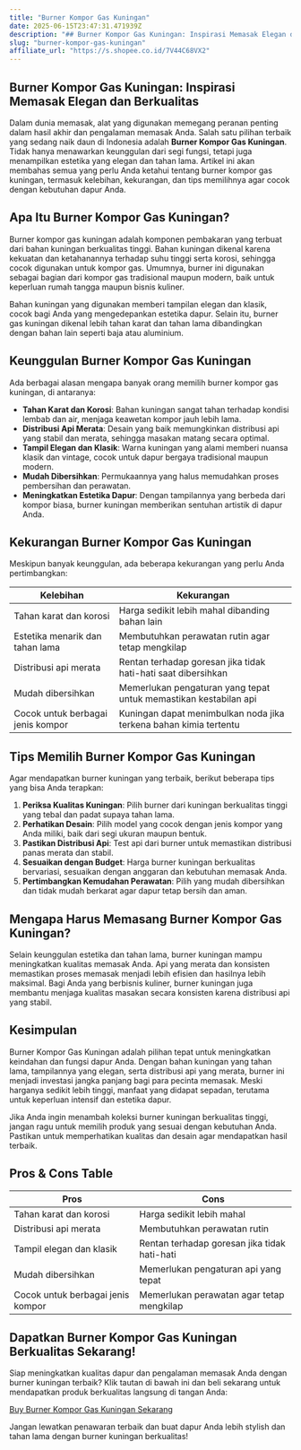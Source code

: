 ```yaml
---
title: "Burner Kompor Gas Kuningan"
date: 2025-06-15T23:47:31.471939Z
description: "## Burner Kompor Gas Kuningan: Inspirasi Memasak Elegan dan Berkualitas..."
slug: "burner-kompor-gas-kuningan"
affiliate_url: "https://s.shopee.co.id/7V44C68VX2"
---
```

## Burner Kompor Gas Kuningan: Inspirasi Memasak Elegan dan Berkualitas

Dalam dunia memasak, alat yang digunakan memegang peranan penting dalam hasil akhir dan pengalaman memasak Anda. Salah satu pilihan terbaik yang sedang naik daun di Indonesia adalah **Burner Kompor Gas Kuningan**. Tidak hanya menawarkan keunggulan dari segi fungsi, tetapi juga menampilkan estetika yang elegan dan tahan lama. Artikel ini akan membahas semua yang perlu Anda ketahui tentang burner kompor gas kuningan, termasuk kelebihan, kekurangan, dan tips memilihnya agar cocok dengan kebutuhan dapur Anda.

## Apa Itu Burner Kompor Gas Kuningan?

Burner kompor gas kuningan adalah komponen pembakaran yang terbuat dari bahan kuningan berkualitas tinggi. Bahan kuningan dikenal karena kekuatan dan ketahanannya terhadap suhu tinggi serta korosi, sehingga cocok digunakan untuk kompor gas. Umumnya, burner ini digunakan sebagai bagian dari kompor gas tradisional maupun modern, baik untuk keperluan rumah tangga maupun bisnis kuliner.

Bahan kuningan yang digunakan memberi tampilan elegan dan klasik, cocok bagi Anda yang mengedepankan estetika dapur. Selain itu, burner gas kuningan dikenal lebih tahan karat dan tahan lama dibandingkan dengan bahan lain seperti baja atau aluminium.

## Keunggulan Burner Kompor Gas Kuningan

Ada berbagai alasan mengapa banyak orang memilih burner kompor gas kuningan, di antaranya:

- **Tahan Karat dan Korosi**: Bahan kuningan sangat tahan terhadap kondisi lembab dan air, menjaga keawetan kompor jauh lebih lama.
- **Distribusi Api Merata**: Desain yang baik memungkinkan distribusi api yang stabil dan merata, sehingga masakan matang secara optimal.
- **Tampil Elegan dan Klasik**: Warna kuningan yang alami memberi nuansa klasik dan vintage, cocok untuk dapur bergaya tradisional maupun modern.
- **Mudah Dibersihkan**: Permukaannya yang halus memudahkan proses pembersihan dan perawatan.
- **Meningkatkan Estetika Dapur**: Dengan tampilannya yang berbeda dari kompor biasa, burner kuningan memberikan sentuhan artistik di dapur Anda.

## Kekurangan Burner Kompor Gas Kuningan

Meskipun banyak keunggulan, ada beberapa kekurangan yang perlu Anda pertimbangkan:

| **Kelebihan** | **Kekurangan** |
|----------------|----------------|
| Tahan karat dan korosi | Harga sedikit lebih mahal dibanding bahan lain |
| Estetika menarik dan tahan lama | Membutuhkan perawatan rutin agar tetap mengkilap |
| Distribusi api merata | Rentan terhadap goresan jika tidak hati-hati saat dibersihkan |
| Mudah dibersihkan | Memerlukan pengaturan yang tepat untuk memastikan kestabilan api |
| Cocok untuk berbagai jenis kompor | Kuningan dapat menimbulkan noda jika terkena bahan kimia tertentu |

## Tips Memilih Burner Kompor Gas Kuningan

Agar mendapatkan burner kuningan yang terbaik, berikut beberapa tips yang bisa Anda terapkan:

1. **Periksa Kualitas Kuningan**: Pilih burner dari kuningan berkualitas tinggi yang tebal dan padat supaya tahan lama.
2. **Perhatikan Desain**: Pilih model yang cocok dengan jenis kompor yang Anda miliki, baik dari segi ukuran maupun bentuk.
3. **Pastikan Distribusi Api**: Test api dari burner untuk memastikan distribusi panas merata dan stabil.
4. **Sesuaikan dengan Budget**: Harga burner kuningan berkualitas bervariasi, sesuaikan dengan anggaran dan kebutuhan memasak Anda.
5. **Pertimbangkan Kemudahan Perawatan**: Pilih yang mudah dibersihkan dan tidak mudah berkarat agar dapur tetap bersih dan aman.

## Mengapa Harus Memasang Burner Kompor Gas Kuningan?

Selain keunggulan estetika dan tahan lama, burner kuningan mampu meningkatkan kualitas memasak Anda. Api yang merata dan konsisten memastikan proses memasak menjadi lebih efisien dan hasilnya lebih maksimal. Bagi Anda yang berbisnis kuliner, burner kuningan juga membantu menjaga kualitas masakan secara konsisten karena distribusi api yang stabil.

## Kesimpulan

Burner Kompor Gas Kuningan adalah pilihan tepat untuk meningkatkan keindahan dan fungsi dapur Anda. Dengan bahan kuningan yang tahan lama, tampilannya yang elegan, serta distribusi api yang merata, burner ini menjadi investasi jangka panjang bagi para pecinta memasak. Meski harganya sedikit lebih tinggi, manfaat yang didapat sepadan, terutama untuk keperluan intensif dan estetika dapur.

Jika Anda ingin menambah koleksi burner kuningan berkualitas tinggi, jangan ragu untuk memilih produk yang sesuai dengan kebutuhan Anda. Pastikan untuk memperhatikan kualitas dan desain agar mendapatkan hasil terbaik.

## Pros & Cons Table

| **Pros** | **Cons** |
|---------------------------|----------------------------------------------|
| Tahan karat dan korosi | Harga sedikit lebih mahal |
| Distribusi api merata | Membutuhkan perawatan rutin |
| Tampil elegan dan klasik | Rentan terhadap goresan jika tidak hati-hati |
| Mudah dibersihkan | Memerlukan pengaturan api yang tepat |
| Cocok untuk berbagai jenis kompor | Memerlukan perawatan agar tetap mengkilap |

## Dapatkan Burner Kompor Gas Kuningan Berkualitas Sekarang!

Siap meningkatkan kualitas dapur dan pengalaman memasak Anda dengan burner kuningan terbaik? Klik tautan di bawah ini dan beli sekarang untuk mendapatkan produk berkualitas langsung di tangan Anda:

[Buy Burner Kompor Gas Kuningan Sekarang](https://s.shopee.co.id/7V44C68VX2)

Jangan lewatkan penawaran terbaik dan buat dapur Anda lebih stylish dan tahan lama dengan burner kuningan berkualitas!